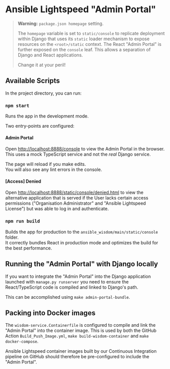 # Ansible Lightspeed "Admin Portal"

> **Warning:** `package.json homepage` setting.
>
> The `homepage` variable is set to `static/console` to replicate deployment within Django that uses its `static` loader mechanism to expose resources on the `<root>/static` context. The React "Admin Portal" is further exposed on the `console` leaf.  This allows a separation of Django and React applications.
>
> Change it at your peril!

## Available Scripts

In the project directory, you can run:

### `npm start`

Runs the app in the development mode.

Two entry-points are configured:

#### Admin Portal

Open [http://localhost:8888/console](http://localhost:8888/console) to view the Admin Portal in the browser.\
This uses a mock TypeScript service and not the _real_ Django service.

The page will reload if you make edits.\
You will also see any lint errors in the console.

#### [Access] Denied

Open [http://localhost:8888/static/console/denied.html](http://localhost:8888/static/console/denied.html) to view the alternative application that is served if the User lacks certain access permissions ("Organisation Administrator" and "Ansible Lightspeed License") but was able to log in and authenticate.

### `npm run build`

Builds the app for production to the `ansible_wisdom/main/static/console` folder.\
It correctly bundles React in production mode and optimizes the build for the best performance.

## Running the "Admin Portal" with Django locally

If you want to integrate the "Admin Portal" into the Django application launched with `manage.py runserver` you need to ensure the React/TypeScript code is compiled and linked to Django's path.

This can be accomplished using `make admin-portal-bundle`.

## Packing into Docker images

The `wisdom-service.Containerfile` is configured to compile and link the "Admin Portal" into the container image. This is used by both the GitHub Action `Build_Push_Image.yml`, `make build-wisdom-container` and `make docker-compose`.

Ansible Lightspeed container images built by our Continuous Integration pipeline on GitHub should therefore be pre-configured to include the "Admin Portal".
